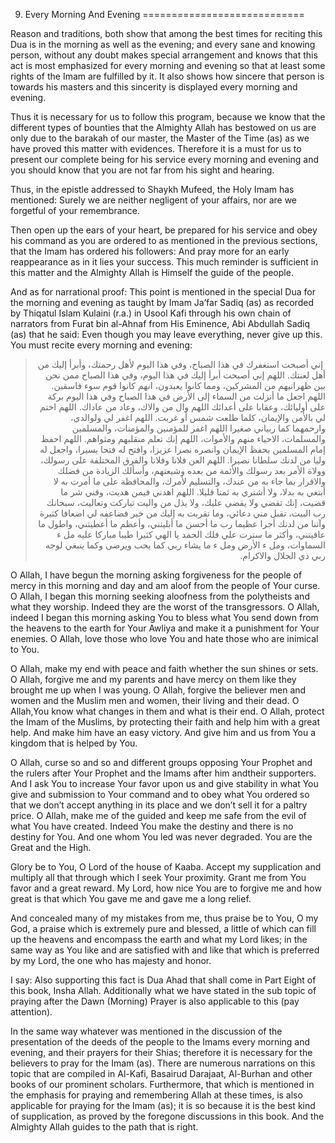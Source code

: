 9. Every Morning And Evening
============================

Reason and traditions, both show that among the best times for reciting
this Dua is in the morning as well as the evening; and every sane and
knowing person, without any doubt makes special arrangement and knows
that this act is most emphasized for every morning and evening so that
at least some rights of the Imam are fulfilled by it. It also shows how
sincere that person is towards his masters and this sincerity is
displayed every morning and evening.

Thus it is necessary for us to follow this program, because we know that
the different types of bounties that the Almighty Allah has bestowed on
us are only due to the barakah of our master, the Master of the Time
(as) as we have proved this matter with evidences. Therefore it is a
must for us to present our complete being for his service every morning
and evening and you should know that you are not far from his sight and
hearing.

Thus, in the epistle addressed to Shaykh Mufeed, the Holy Imam has
mentioned: Surely we are neither negligent of your affairs, nor are we
forgetful of your remembrance.

Then open up the ears of your heart, be prepared for his service and
obey his command as you are ordered to as mentioned in the previous
sections, that the Imam has ordered his followers: And pray more for an
early reappearance as in it lies your success. This much reminder is
sufficient in this matter and the Almighty Allah is Himself the guide of
the people.

And as for narrational proof: This point is mentioned in the special Dua
for the morning and evening as taught by Imam Ja’far Sadiq (as) as
recorded by Thiqatul Islam Kulaini (r.a.) in Usool Kafi through his own
chain of narrators from Furat bin al-Ahnaf from His Eminence, Abi
Abdullah Sadiq (as) that he said: Even though you may leave everything,
never give up this. You must recite every morning and evening:

<blockquote dir="rtl">
  <p>
 إني أصبحت استغفرك في هذا الصباح، وفي هذا اليوم لأهل رحمتك، وأبرأ إليك
من أهل لعنتك. اللهم إني أصبحت أبرأ إليك في هذا اليوم، وفي هذا الصباح
ممن نحن بين ظهرانيهم من المشركين، ومما كانوا يعبدون، انهم كانوا قوم
سوء فاسقين. اللهم اجعل ما أنزلت من السماء إلى الأرض في هذا الصباح وفي
هذا اليوم بركة على أوليائك، وعقابا على أعدائك اللهم وال من والاك، وعاد
من عاداك. اللهم اختم لي بالأمن والإيمان، كلما طلعت شمس أو غربت. اللهم
اغفر لي ولوالدي، وارحمهما كما ربياني صغيرا اللهم اغفر للمؤمنين
والمؤمنات، والمسلمين والمسلمات، الاحياء منهم والأموات، اللهم إنك تعلم
منقلبهم ومثواهم. اللهم احفظ إمام المسلمين بحفظ الإيمان وانصره نصرا
عزيزا، وافتح له فتحا يسيرا، واجعل له وليا من لدنك سلطانا نصيرا. اللهم
العن فلانا وفلانا والفرق المختلفة على رسولك، وولاة الأمر بعد رسولك
والأئمة من بعده وشيعتهم، وأسألك الزيادة من فضلك والاقرار بما جاء به من
عندك، والتسليم لأمرك، والمحافظة على ما أمرت به لا أبتغي به بدلا، ولا
أشتري به ثمنا قليلا. اللهم اهدني فيمن هديت، وقني شر ما قضيت، إنك تقضي
ولا يقضى عليك، ولا يذل من واليت تباركت وتعاليت، سبحانك رب البيت، تقبل
مني دعائي، وما تقربت به إليك من خير فضاعفه لي اضعافا كثيرة وآتنا من
لدنك أجرا عظيما رب ما أحسن ما أبليتني، وأعظم ما أعطيتني، واطول ما
عافيتني، وأكثر ما سترت علي فلك الحمد يا الهي كثيرا طيبا مباركا عليه مل
ء السماوات، ومل ء الأرض ومل ء ما يشاء ربي كما يحب ويرضى وكما ينبغي
لوجه ربي ذي الجلال والاكرام.
  </p>
</blockquote>

O Allah, I have begun the morning asking forgiveness for the people of
mercy in this morning and day and am aloof from the people of Your
curse. O Allah, I began this morning seeking aloofness from the
polytheists and what they worship. Indeed they are the worst of the
transgressors. O Allah, indeed I began this morning asking You to bless
what You send down from the heavens to the earth for Your Awliya and
make it a punishment for Your enemies. O Allah, love those who love You
and hate those who are inimical to You.

O Allah, make my end with peace and faith whether the sun shines or
sets. O Allah, forgive me and my parents and have mercy on them like
they brought me up when I was young. O Allah, forgive the believer men
and women and the Muslim men and women, their living and their dead. O
Allah,You know what changes in them and what is their end. O Allah,
protect the Imam of the Muslims, by protecting their faith and help him
with a great help. And make him have an easy victory. And give him and
us from You a kingdom that is helped by You.

O Allah, curse so and so and different groups opposing Your Prophet and
the rulers after Your Prophet and the Imams after him andtheir
supporters. And I ask You to increase Your favor upon us and give
stability in what You give and submission to Your command and to obey
what You ordered so that we don’t accept anything in its place and we
don’t sell it for a paltry price. O Allah, make me of the guided and
keep me safe from the evil of what You have created. Indeed You make the
destiny and there is no destiny for You. And one whom You led was never
degraded. You are the Great and the High.

Glory be to You, O Lord of the house of Kaaba. Accept my supplication
and multiply all that through which I seek Your proximity. Grant me from
You favor and a great reward. My Lord, how nice You are to forgive me
and how great is that which You gave me and gave me a long relief.

And concealed many of my mistakes from me, thus praise be to You, O my
God, a praise which is extremely pure and blessed, a little of which can
fill up the heavens and encompass the earth and what my Lord likes; in
the same way as You like and are satisfied with and like that which is
preferred by my Lord, the one who has majesty and honor.

I say: Also supporting this fact is Dua Ahad that shall come in Part
Eight of this book, Insha Allah. Additionally what we have stated in the
sub topic of praying after the Dawn (Morning) Prayer is also applicable
to this (pay attention).

In the same way whatever was mentioned in the discussion of the
presentation of the deeds of the people to the Imams every morning and
evening, and their prayers for their Shias; therefore it is necessary
for the believers to pray for the Imam (as). There are numerous
narrations on this topic that are compiled in Al-Kafi, Basairud
Darajaat, Al-Burhan and other books of our prominent scholars.
Furthermore, that which is mentioned in the emphasis for praying and
remembering Allah at these times, is also applicable for praying for the
Imam (as); it is so because it is the best kind of supplication, as
proved by the foregone discussions in this book. And the Almighty Allah
guides to the path that is right.


